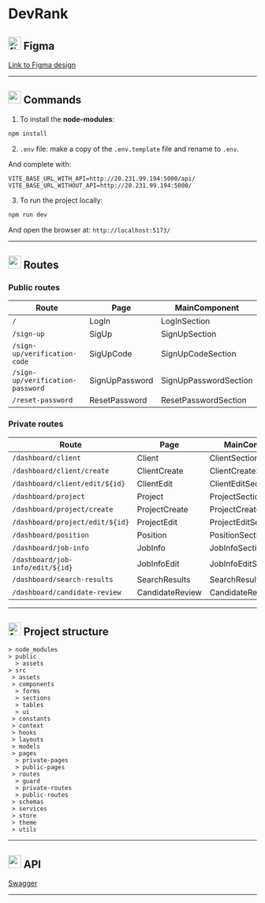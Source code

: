 # DevRank

## <img width="26" height="26" src="https://img.icons8.com/color/26/figma--v1.png" alt="figma"/> Figma

[Link to Figma design](https://www.figma.com/file/NioMXwhZhfIjnlPOO395S1/DevRank-1.1?type=design&node-id=0-1&mode=design&t=OwT9zvKAyeN764LH-0)

---

## <img width="26" height="26" src="https://img.icons8.com/office/26/console.png" alt="console"/> Commands

1. To install the **node-modules**:

```BASH
npm install
```

2. `.env` file: make a copy of the `.env.template` file and rename to `.env`.

And complete with:

```
VITE_BASE_URL_WITH_API=http://20.231.99.194:5000/api/
VITE_BASE_URL_WITHOUT_API=http://20.231.99.194:5000/
```

3. To run the project locally:

```BASH
npm run dev
```

And open the browser at: `http://localhost:5173/`

---

## <img width="26" height="26" src="https://img.icons8.com/fluency/26/route.png" alt="route"/> Routes

### Public routes

| Route                            | Page           | MainComponent         |
| -------------------------------- | -------------- | --------------------- |
| `/`                              | LogIn          | LogInSection          |
| `/sign-up`                       | SigUp          | SignUpSection         |
| `/sign-up/verification-code`     | SigUpCode      | SignUpCodeSection     |
| `/sign-up/verification-password` | SignUpPassword | SignUpPasswordSection |
| `/reset-password`                | ResetPassword  | ResetPasswordSection  |

### Private routes

| Route                            | Page            | MainComponent          |
| -------------------------------- | --------------- | ---------------------- |
| `/dashboard/client`              | Client          | ClientSection          |
| `/dashboard/client/create`       | ClientCreate    | ClientCreateSection    |
| `/dashboard/client/edit/${id}`   | ClientEdit      | ClientEditSection      |
| `/dashboard/project`             | Project         | ProjectSection         |
| `/dashboard/project/create`      | ProjectCreate   | ProjectCreateSection   |
| `/dashboard/project/edit/${id}`  | ProjectEdit     | ProjectEditSection     |
| `/dashboard/position`            | Position        | PositionSection        |
| `/dashboard/job-info`            | JobInfo         | JobInfoSection         |
| `/dashboard/job-info/edit/${id}` | JobInfoEdit     | JobInfoEditSection     |
| `/dashboard/search-results`      | SearchResults   | SearchResultsSection   |
| `/dashboard/candidate-review`    | CandidateReview | CandidateReviewSection |

---

## <img width="26" height="26" src="https://img.icons8.com/color/26/folder-invoices--v1.png" alt="folder-invoices--v1"/> Project structure

```
> node_modules
> public
  > assets
> src
 > assets
 > components
  > forms
  > sections
  > tables
  > ui
 > constants
 > context
 > hooks
 > layouts
 > models
 > pages
  > private-pages
  > public-pages
 > routes
  > guard
  > private-routes
  > public-routes
 > schemas
 > services
 > store
 > theme
 > utils
```

---

## <img width="26" height="26" src="https://img.icons8.com/color/26/api.png" alt="api"/> API

[Swagger](http://20.231.99.194:5000/swagger/)

---
